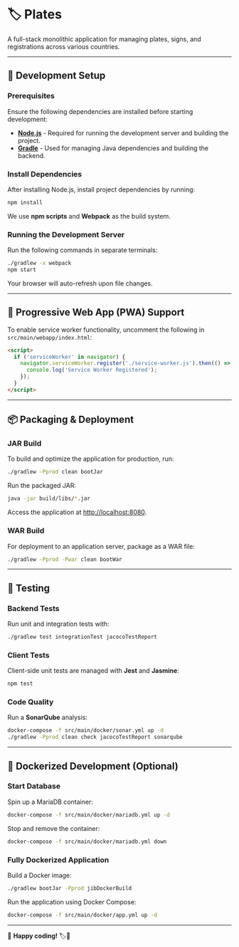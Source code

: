# 🏷️ Plates

A full-stack monolithic application for managing plates, signs, and registrations across various countries.

---

## 🚀 Development Setup

### Prerequisites
Ensure the following dependencies are installed before starting development:

- **[Node.js](https://nodejs.org/)** - Required for running the development server and building the project.
- **[Gradle](https://gradle.org/)** - Used for managing Java dependencies and building the backend.

### Install Dependencies
After installing Node.js, install project dependencies by running:

```sh
npm install
```

We use **npm scripts** and **Webpack** as the build system.

### Running the Development Server
Run the following commands in separate terminals:

```sh
./gradlew -x webpack
npm start
```

Your browser will auto-refresh upon file changes.

---

## 📱 Progressive Web App (PWA) Support

To enable service worker functionality, uncomment the following in `src/main/webapp/index.html`:

```html
<script>
  if ('serviceWorker' in navigator) {
    navigator.serviceWorker.register('./service-worker.js').then(() => {
      console.log('Service Worker Registered');
    });
  }
</script>
```

---

## 📦 Packaging & Deployment

### JAR Build
To build and optimize the application for production, run:

```sh
./gradlew -Pprod clean bootJar
```

Run the packaged JAR:

```sh
java -jar build/libs/*.jar
```

Access the application at [http://localhost:8080](http://localhost:8080).

### WAR Build
For deployment to an application server, package as a WAR file:

```sh
./gradlew -Pprod -Pwar clean bootWar
```

---

## 🧪 Testing

### Backend Tests
Run unit and integration tests with:

```sh
./gradlew test integrationTest jacocoTestReport
```

### Client Tests
Client-side unit tests are managed with **Jest** and **Jasmine**:

```sh
npm test
```

### Code Quality
Run a **SonarQube** analysis:

```sh
docker-compose -f src/main/docker/sonar.yml up -d
./gradlew -Pprod clean check jacocoTestReport sonarqube
```

---

## 🐳 Dockerized Development (Optional)

### Start Database
Spin up a MariaDB container:

```sh
docker-compose -f src/main/docker/mariadb.yml up -d
```

Stop and remove the container:

```sh
docker-compose -f src/main/docker/mariadb.yml down
```

### Fully Dockerized Application
Build a Docker image:

```sh
./gradlew bootJar -Pprod jibDockerBuild
```

Run the application using Docker Compose:

```sh
docker-compose -f src/main/docker/app.yml up -d
```

---

🔹 **Happy coding!** 🏷️🚀
